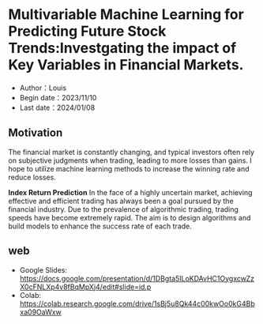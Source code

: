 # Multivariable Machine Learning for Predicting Future Stock Trends:Investgating the impact of Key Variables in Financial Markets.

- Author：Louis
- Begin date：2023/11/10  
- Last date：2024/01/08 

## Motivation
The financial market is constantly changing, and typical investors often rely on subjective judgments when trading, leading to more losses than gains. I hope  to utilize machine learning methods to increase the winning rate and reduce losses. 

**Index Return Prediction** 
In the face of a highly uncertain market, achieving effective and efficient trading has always been a goal pursued by the financial industry. Due to the prevalence of algorithmic trading, trading speeds have become extremely rapid. The aim is to design algorithms and build models to enhance the success rate of each trade.

## web
* Google Slides: https://docs.google.com/presentation/d/1DBgta5ILoKDAvHC1OygxcwZzX0cFNLXp4v8fBqMpXj4/edit#slide=id.p
* Colab: https://colab.research.google.com/drive/1sBj5u8Qk44c00kwOo0kG4Bbxa09OaWxw
